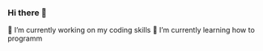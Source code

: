 ### Hi there 👋


🔭 I’m currently working on my coding skills
🌱 I’m currently learning how to programm
